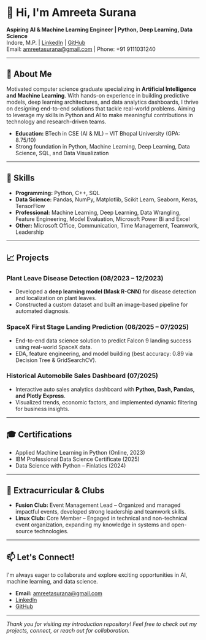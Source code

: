 # 👋 Hi, I'm Amreeta Surana

**Aspiring AI & Machine Learning Engineer | Python, Deep Learning, Data Science**  
Indore, M.P. | [LinkedIn](https://linkedin.com/amreeta-surana) | [GitHub](https://github.com/AmreetaSurana)  
Email: amreetasurana@gmail.com | Phone: +91 9111031240

***

## 🚀 About Me

Motivated computer science graduate specializing in **Artificial Intelligence and Machine Learning**. With hands-on experience in building predictive models, deep learning architectures, and data analytics dashboards, I thrive on designing end-to-end solutions that tackle real-world problems. Aiming to leverage my skills in Python and AI to make meaningful contributions in technology and research-driven teams.

- **Education:** BTech in CSE (AI & ML) – VIT Bhopal University (GPA: 8.75/10)
- Strong foundation in Python, Machine Learning, Deep Learning, Data Science, SQL, and Data Visualization

***

## 🧠 Skills

- **Programming:** Python, C++, SQL  
- **Data Science:** Pandas, NumPy, Matplotlib, Scikit Learn, Seaborn, Keras, TensorFlow  
- **Professional:** Machine Learning, Deep Learning, Data Wrangling, Feature Engineering, Model Evaluation, Microsoft Power Bi and Excel  
- **Other:** Microsoft Office, Communication, Time Management, Teamwork, Leadership

***

## 📈 Projects

### Plant Leave Disease Detection (08/2023 – 12/2023)
- Developed a **deep learning model (Mask R-CNN)** for disease detection and localization on plant leaves.
- Constructed a custom dataset and built an image-based pipeline for automated diagnosis.

### SpaceX First Stage Landing Prediction (06/2025 – 07/2025)
- End-to-end data science solution to predict Falcon 9 landing success using real-world SpaceX data.
- EDA, feature engineering, and model building (best accuracy: 0.89 via Decision Tree & GridSearchCV).

### Historical Automobile Sales Dashboard (07/2025)
- Interactive auto sales analytics dashboard with **Python, Dash, Pandas, and Plotly Express**.
- Visualized trends, economic factors, and implemented dynamic filtering for business insights.

***

## 🎓 Certifications

- Applied Machine Learning in Python (Online, 2023)
- IBM Professional Data Science Certificate (2025)
- Data Science with Python – Finlatics (2024)

***

## 🌟 Extracurricular & Clubs

- **Fusion Club:** Event Management Lead – Organized and managed impactful events, developed strong leadership and teamwork skills.
- **Linux Club:** Core Member – Engaged in technical and non-technical event organization, expanding my knowledge in systems and open-source technologies.

***

## 📫 Let's Connect!

I'm always eager to collaborate and explore exciting opportunities in AI, machine learning, and data science.

- **Email:** amreetasurana@gmail.com
- [LinkedIn](https://linkedin.com/amreeta-surana)  
- [GitHub](https://github.com/AmreetaSurana)

***

*Thank you for visiting my introduction repository! Feel free to check out my projects, connect, or reach out for collaboration.*
